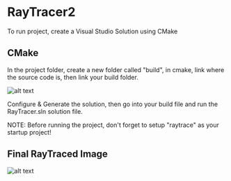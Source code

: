 # RayTracer2

To run project, create a Visual Studio Solution using CMake

## CMake

In the project folder, create a new folder called "build", in cmake, link where the source code is, then link your build folder.

![alt text](https://github.com/amrtsg/RayTracer2/blob/master/cmake.png?raw=true)

Configure & Generate the solution, then go into your build file and run the RayTracer.sln solution file.

NOTE: Before running the project, don't forget to setup "raytrace" as your startup project!

## Final RayTraced Image

![alt text](https://github.com/amrtsg/RayTracer2/blob/master/result.png?raw=true)

